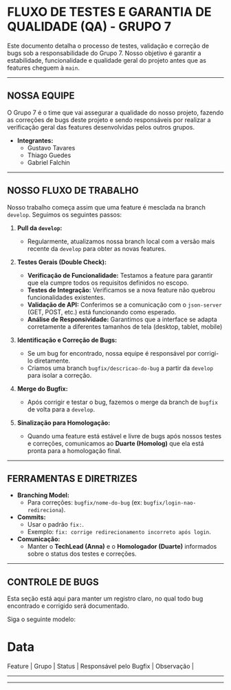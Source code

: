 # FLUXO DE TESTES E GARANTIA DE QUALIDADE (QA) - GRUPO 7

Este documento detalha o processo de testes, validação e correção de bugs sob a responsabilidade do Grupo 7. Nosso objetivo é garantir a estabilidade, funcionalidade e qualidade geral do projeto antes que as features cheguem à `main`.

---

## NOSSA EQUIPE

O Grupo 7 é o time que vai assegurar a qualidade do nosso projeto, fazendo as correções de bugs deste projeto e sendo responsáveis por realizar a verificação geral das features desenvolvidas pelos outros grupos.

- **Integrantes:**
  - Gustavo Tavares 
  - Thiago Guedes
  - Gabriel Falchin

---

## NOSSO FLUXO DE TRABALHO

Nosso trabalho começa assim que uma feature é mesclada na branch `develop`. Seguimos os seguintes passos:

1.  **Pull da `develop`:**
    - Regularmente, atualizamos nossa branch local com a versão mais recente da `develop` para obter as novas features.

2.  **Testes Gerais (Double Check):**
    - **Verificação de Funcionalidade:** Testamos a feature para garantir que ela cumpre todos os requisitos definidos no escopo.
    - **Testes de Integração:** Verificamos se a nova feature não quebrou funcionalidades existentes.
    - **Validação de API:** Conferimos se a comunicação com o `json-server` (GET, POST, etc.) está funcionando como esperado.
    - **Análise de Responsividade:** Garantimos que a interface se adapta corretamente a diferentes tamanhos de tela (desktop, tablet, mobile)

3.  **Identificação e Correção de Bugs:**
    - Se um bug for encontrado, nossa equipe é responsável por corrigi-lo diretamente.
    - Criamos uma branch `bugfix/descricao-do-bug` a partir da `develop` para isolar a correção.

4.  **Merge do Bugfix:**
    - Após corrigir e testar o bug, fazemos o merge da branch de `bugfix` de volta para a `develop`.

5.  **Sinalização para Homologação:**
    - Quando uma feature está estável e livre de bugs após nossos testes e correções, comunicamos ao **Duarte (Homolog)** que ela está pronta para a homologação final.

---

## FERRAMENTAS E DIRETRIZES

- **Branching Model:**
  - Para correções: `bugfix/nome-do-bug` (ex: `bugfix/login-nao-redireciona`).
- **Commits:**
  - Usar o padrão `fix:`.
  - Exemplo: `fix: corrige redirecionamento incorreto após login`.
- **Comunicação:**
  - Manter o **TechLead (Anna)** e o **Homologador (Duarte)** informados sobre o status dos testes e correções.

---

## CONTROLE DE BUGS

Esta seção está aqui para manter um registro claro, no qual todo bug encontrado e corrigido será documentado.

Siga o seguinte modelo:

# Data
Feature | Grupo | Status | Responsável pelo Bugfix | Observação |

---


---
